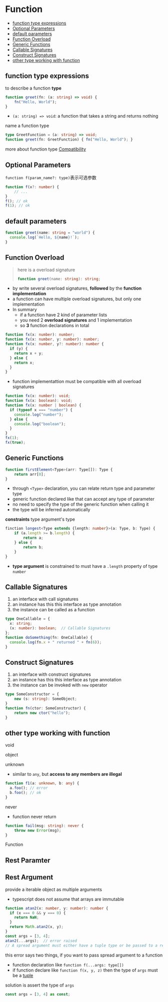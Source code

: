 # Function

* [function type expressions](#function-type-expressions)
* [Optional Parameters](#optional-parameters)
* [default parameters](#default-parameters)
* [Function Overload](#function-overload)
* [Generic Functions](#generic-functions)
* [Callable Signatures](#callable-signatures)
* [Construct Signatures](#construct-signatures)
* [other type working with function](#other-type-working-with-function)

## function type expressions

to describe a function **type**

```ts
function greet(fn: (a: string) => void) {
    fn("Hello, World");
}
```

- `(a: string) => void`: a function that takes a string and returns nothing

name a function type

```ts
type GreetFunction = (a: string) => void;
function greet(fn: GreetFunction) { fn("Hello, World"); }
```

more about function type [Compatibility](typescript-type.md#type-compatibility)

## Optional Parameters

`function f(param_name?: type)`表示可选参数

```ts
function f(x?: number) {
    // ...
}
f(); // ok
f(1); // ok
```

## default parameters

```ts
function greet(name: string = "world") {
  console.log(`Hello, ${name}!`);
}
```

## Function Overload

> here is a overload signature
> ```ts
> function greet(name: string): string;
> ```

- by write several overload signatures, **followed** by the **function implementation**
- a function can have multiple overload signatures, but only one implementation
- In summary
  - if a function have 2 kind of parameter lists
  - you need 2 **overload signatures** and 1 implementation
  - so **3** function declarations in total

```ts
function fx(x: number): number;
function fx(x: number, y: number): number;
function fx(x: number, y?: number): number {
  if (y) {
    return x + y;
  } else {
    return x;
  }
}
```

- function implementattion must be compatible with all overload signatures

```ts
function fx(x: number): void;
function fx(x: boolean): void;
function fx(x: number | boolean) {
  if (typeof x === "number") {
    console.log("number");
  } else {
    console.log("boolean");
  }
}
fx(1);
fx(true);
```

## Generic Functions

```ts
function firstElement<Type>(arr: Type[]): Type {
    return arr[0];
}
```

- through `<Type>` declaration, you can relate return type and parameter type
- generic function declared like that can accept any type of parameter
- no need to specify the type of the generic function when calling it
- the type will be inferred automatically

**constraints** type argument's type

```ts
finction longest<Type extends {length: number}>(a: Type, b: Type) {
    if (a.length >= b.length) {
        return a;
    } else {
        return b;
    }
}
```

- **type argument** is constrained to must have a `.length` property of type `number`

## Callable Signatures

1. an interface with call signatures
2. an instance has this this interface as type annotation
3. the instance can be called as a function

```ts
type OneCallable = {
  x: string;
  (x: number): boolean;  // Callable Signatures
};
function doSomething(fn: OneCallable) {
  console.log(fn.x + " returned " + fn(6));
}
```
## Construct Signatures

1. an interface with construct signatures
2. an instance has this this interface as type annotation
3. the instance can be invoked with `new` operator

```ts
type SomeConstructor = {
    new (s: string): SomeObject;
}
function fn(ctor: SomeConstructor) {
    return new ctor("hello");
}
```

## other type working with function

void

object

unknown

- similar to `any`, but **access to any members are illegal**

```ts
function f1(a: unknown, b: any) {
  a.foo(); // error
  b.foo(); // ok
}
```

never

- function never return

```ts
function fail(msg: string): never {
    throw new Error(msg);
}
```

Function

## Rest Paramter

## Rest Argument

provide a iterable object as multiple arguments

- typescript does not assume that arrays are immutable

```ts
function atan2(x: number, y: number): number {
  if (x === 0 && y === 0) {
    return NaN;
  }
  return Math.atan2(x, y);
}
const args = [3, 4];
atan2(...args);  // error raised
// A spread argument must either have a tuple type or be passed to a rest paramter
```

this error says two things, if you want to pass spread argument to a function

- function declaration like `function f(...args: type[])`
- if function declare like `function f(x, y, z)` then the type of `args` must be a [tuple](typescript-object-types.md#tuple)

solution is assert the type of `args`

```ts
const args = [3, 4] as const;
```

